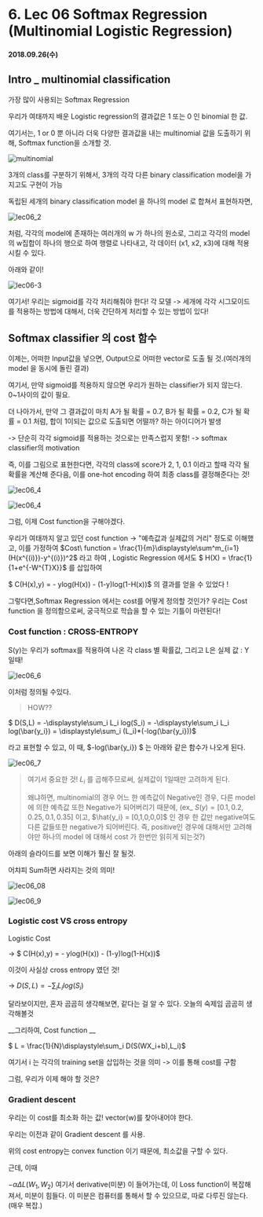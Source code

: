 # 6. Lec 06 Softmax Regression (Multinomial Logistic Regression)

#### 2018.09.26(수)

## Intro _ multinomial classification

가장 많이 사용되는 Softmax Regression

우리가 여태까지 배운 Logistic regression의 결과값은 1 또는 0 인 binomial 한 값.

여기서는, 1 or 0 뿐 아니라 더욱 다양한 결과값을 내는  multinomial 값을 도출하기 위해, Softmax  function을 소개할 것.



![multinomial](../img/lec06_1.png)

3개의 class를 구분하기 위해서, 3개의 각각 다른 binary classification model을 가지고도 구현이 가능

독립된 세개의 binary classification model 을 하나의 model 로 합쳐서 표현하자면,

![lec06_2](../img/lec06_2.png)

처럼, 각각의 model에 존재하는 여러개의  w 가 하나의 원소로, 그리고 각각의 model 의 w집합이 하나의 행으로 하여 행렬로 나타내고, 각 데이터 (x1, x2, x3)에 대해 적용시킬 수 있다.

아래와 같이!

![lec06-3](../img/lec06_3.png)



여기서! 우리는 sigmoid를 각각 처리해줘야 한다! 각 모델 -> 세개에 각각 시그모이드를 적용하는 방법에 대해서, 더욱 간단하게 처리할 수 있는 방법이 있다!



## Softmax classifier 의 cost 함수

이제는, 어떠한 Input값을 넣으면, Output으로 어떠한 vector로 도출 될 것.(여러개의 model 을 동시에 돌린 결과)

여기서, 만약 sigmoid를 적용하지 않으면 우리가 원하는 classifier가 되지 않는다.  0~1사이의 값이 필요.

더 나아가서, 만약 그 결과값이 마치 A가 될 확률 = 0.7, B가 될 확률 = 0.2, C가 될 확률 = 0.1 처럼, 합이 1이되는 값으로 도출되면 어떨까? 하는 아이디어가 발생

-> 단순히 각각 sigmoid를 적용하는 것으로는 만족스럽지 못함! -> softmax classifier의 motivation

즉, 이를 그림으로 표현한다면, 각각의 class에 score가 2, 1, 0.1 이라고 할때 각각 될 확률을 계산해 준다음, 이를 one-hot encoding 하여 최종 class를 결정해준다는 것!

![lec06_4](../img/lec06_4.png)

![lec06_4](../img/lec06_5.png)



그럼, 이제 Cost function을 구해야겠다.

우리가 여태까지 알고 있던 cost function -> "예측값과 실제값의 거리" 정도로 이해했고, 이를 가정하여 $Cost\ function = \frac{1}{m}\displaystyle\sum^m_{i=1}(H(x^{(i)})-y^{(i)})^2$  라고 하여 , Logistic Regression  에서도  $ H(X) = \frac{1}{1+e^{-W^{T}X}}$ 를 삽입하여 

$ C(H(x),y) = - ylog(H(x)) - (1-y)log(1-H(x))$ 의 결과를 얻을 수 있었다 !

그렇다면,Softmax  Regression 에서는 cost를 어떻게 정의할 것인가? 우리는 Cost function 을 정의함으로써, 궁극적으로 학습을 할 수 있는 기틀이 마련된다!

### Cost function : CROSS-ENTROPY

 S(y)는 우리가 softmax를 적용하여 나온 각 class 별 확률값, 그리고 L은 실제 값 : Y 일때!

![lec06_6](../img/lec06_6.png)

이처럼 정의될 수있다.

> HOW??

$ D(S,L) = -\displaystyle\sum_i L_i log(S_i) = -\displaystyle\sum_i L_i log(\bar{y_i}) = \displaystyle\sum_i (L_i)*(-log(\bar{y_i}))$

라고 표현할 수 있고, 이 때, $-log(\bar{y_i}) $ 는 아래와 같은 함수가 나오게 된다.

![lec06_7](../img/lec06_7.png)

> 여기서 중요한 것! $L_i$ 를 곱해주므로써, 실제값이 1일때만 고려하게 된다.
>
> 왜냐하면, multinomial의 경우 어느 한 예측값이 Negative인 경우, 다른 model에 의한 예측값 또한  Negative가 되어버리기 때문에, (ex_ $S(y) = [ 0.1, 0.2, 0.25, 0.1, 0.35]$  이고, $\hat{y_i} = [0,1,0,0,0]$  인 경우 한 값만 negative여도 다른 값들또한 negative가 되어버린다. 즉, positive인 경우에 대해서만 고려해야만 하나의 model 에 대해서 cost 가 한번만 읽히게 되는것?) 

아래의 슬라이드를 보면 이해가 훨신 잘 될것.

어챠피 Sum하면 사라지는 것의 의미!

![lec06_08](../img/lec06_8.png)

![lec06_9](../img/lec06_9.png)



### Logistic cost VS cross entropy



Logistic Cost

-> $ C(H(x),y) = - ylog(H(x)) - (1-y)log(1-H(x))$

이것이 사실상  cross entropy 였던 것!

-> $D(S,L) = -\displaystyle\sum_i L_ilog(S_i)$

 달라보이지만, 혼자 곰곰히 생각해보면, 같다는 걸 알 수 있다. 오늘의 숙제임 곰곰히 생각해볼것

__그리하여, Cost function __

$ L = \frac{1}{N}\displaystyle\sum_i D(S(WX_i+b),L_i)$

 여기서 i 는 각각의 training set을 삽입하는 것을 의미 -> 이를 통해 cost를 구함

그럼, 우리가 이제 해야 할 것은?

### Gradient descent

우리는 이 cost를 최소화 하는 값! vector(w)를 찾아내어야 한다.

우리는 이전과 같이 Gradient descent  를 사용.

위의  cost entropy는 convex function  이기 때문에, 최소값을 구할 수 있다.

근데, 이때

$-\alpha \Delta L (W_1,W_2)$ 여기서 derivative(미분) 이 들어가는데, 이 Loss function이 복잡해져서, 미분이 힘들다. 이 미분은 컴퓨터를 통해서 할 수 있으므로, 따로 다루진 않는다.(매우 복잡.)